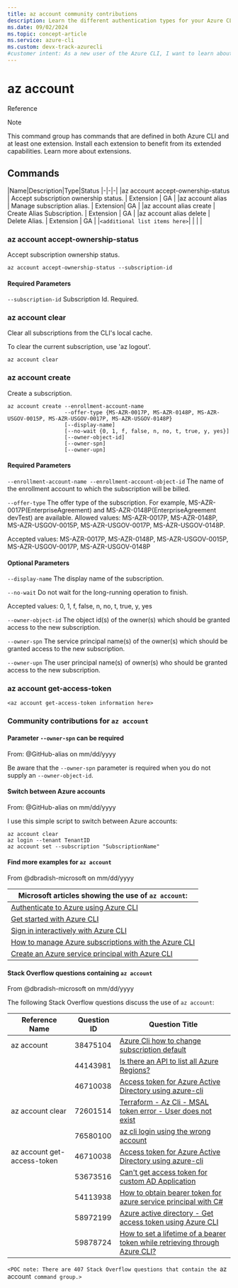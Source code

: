 ```yaml
---
title: az account community contributions
description: Learn the different authentication types for your Azure CLI login — sign in with Azure CLI automatically, locally, or interactively using the az login command.
ms.date: 09/02/2024
ms.topic: concept-article
ms.service: azure-cli
ms.custom: devx-track-azurecli
#customer intent: As a new user of the Azure CLI, I want to learn about the different authentication methods I can use to sign into Azure.
---
```


# az account
Reference

> [!NOTE]
> This command group has commands that are defined in both Azure CLI and at least one extension. Install each extension to benefit from its extended capabilities. Learn more about extensions.

## Commands

|Name|Description|Type|Status
|-|-|-|
|az account accept-ownership-status	| Accept subscription ownership status. | Extension	| GA |
|az account alias | Manage subscription alias. | Extension| GA |
|az account alias create | Create Alias Subscription. | Extension | GA |
|az account alias delete | Delete Alias. | Extension | GA |
|`<additional list items here>`| | | |

### az account accept-ownership-status

Accept subscription ownership status.

```azurecli
az account accept-ownership-status --subscription-id
```

#### Required Parameters

`--subscription-id`
    Subscription Id. Required.

### az account clear

Clear all subscriptions from the CLI's local cache.

To clear the current subscription, use 'az logout'.

```azurecli
az account clear
```

### az account create

Create a subscription.

```azurecli
az account create --enrollment-account-name
                  --offer-type {MS-AZR-0017P, MS-AZR-0148P, MS-AZR-USGOV-0015P, MS-AZR-USGOV-0017P, MS-AZR-USGOV-0148P}
                  [--display-name]
                  [--no-wait {0, 1, f, false, n, no, t, true, y, yes}]
                  [--owner-object-id]
                  [--owner-spn]
                  [--owner-upn]
```

#### Required Parameters

`--enrollment-account-name --enrollment-account-object-id`
The name of the enrollment account to which the subscription will be billed.

`--offer-type`
The offer type of the subscription. For example, MS-AZR-0017P(EnterpriseAgreement) and MS-AZR-0148P(EnterpriseAgreement devTest) are available. Allowed values: MS-AZR-0017P, MS-AZR-0148P, MS-AZR-USGOV-0015P, MS-AZR-USGOV-0017P, MS-AZR-USGOV-0148P.

Accepted values: MS-AZR-0017P, MS-AZR-0148P, MS-AZR-USGOV-0015P, MS-AZR-USGOV-0017P, MS-AZR-USGOV-0148P

#### Optional Parameters

`--display-name`
The display name of the subscription.

`--no-wait`
Do not wait for the long-running operation to finish.

Accepted values: 0, 1, f, false, n, no, t, true, y, yes

`--owner-object-id`
The object id(s) of the owner(s) which should be granted access to the new subscription.

`--owner-spn`
The service principal name(s) of the owner(s) which should be granted access to the new subscription.

`--owner-upn`
The user principal name(s) of owner(s) who should be granted access to the new subscription.

### az account get-access-token

`<az account get-access-token information here>`

### Community contributions for `az account`

#### Parameter `--owner-spn` can be required
From: @GitHub-alias on mm/dd/yyyy

Be aware that the `--owner-spn` parameter is required when you do not supply an `--owner-object-id`.

#### Switch between Azure accounts
From: @GitHub-alias on mm/dd/yyyy

I use this simple script to switch between Azure accounts:

```azurecli
az account clear
az login --tenant TenantID
az account set --subscription "SubscriptionName"
```

#### Find more examples for `az account`
From @dbradish-microsoft on mm/dd/yyyy

|Microsoft articles showing the use of `az account`:
|--|
|  [Authenticate to Azure using Azure CLI](/cli/azure/authenticate-azure-cli)
|  [Get started with Azure CLI](/cli/azure/get-started-with-azure-cli)
|  [Sign in interactively with Azure CLI](/cli/azure/authenticate-azure-cli-interactively)
|  [How to manage Azure subscriptions with the Azure CLI](/cli/azure/manage-azure-subscriptions-azure-cli)
|  [Create an Azure service principal with Azure CLI](/cli/azure/azure-cli-sp-tutorial-1)

#### Stack Overflow questions containing `az account`
From @dbradish-microsoft on mm/dd/yyyy

The following Stack Overflow questions discuss the use of `az account`:

Reference Name | Question ID | Question Title |
|-|-|-|
|az account | 38475104 | [Azure Cli how to change subscription default](https://stackoverflow.com/questions/38475104)
||44143981 | [Is there an API to list all Azure Regions?](https://stackoverflow.com/questions/44143981)
||46710038 | [Access token for Azure Active Directory using azure-cli](https://stackoverflow.com/questions/46710038)
|az account clear | 72601514 | [Terraform - Az Cli - MSAL token error - User does not exist](https://stackoverflow.com/questions/72601514)
|| 76580100| [az cli login using the wrong account](https://stackoverflow.com/questions/76580100)
| az account get-access-token |46710038 | [Access token for Azure Active Directory using azure-cli](https://stackoverflow.com/questions/46710038)
| | 53673516 | [Can't get access token for custom AD Application](https://stackoverflow.com/questions/53673516)
| | 54113938 | [How to obtain bearer token for azure service principal with C#](https://stackoverflow.com/questions/54113938)
| | 58972199 | [Azure active directory - Get access token using Azure CLI](https://stackoverflow.com/questions/58972199)
| | 59878724 | [How to set a lifetime of a bearer token while retrieving through Azure CLI?](https://stackoverflow.com/questions/59878724)

`<POC note: There are 407 Stack Overflow questions that contain the `az account` command group.>`
